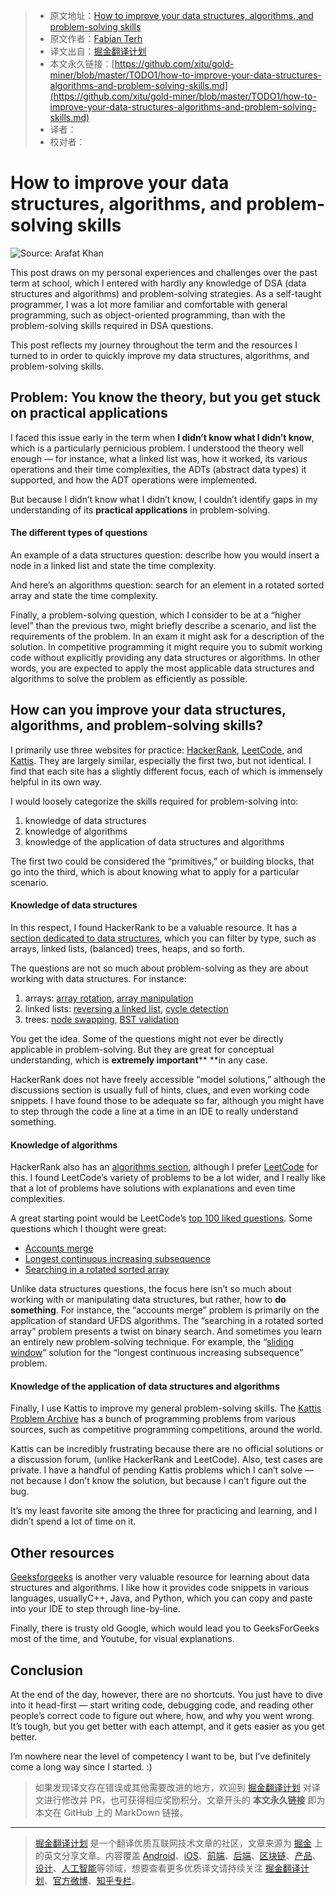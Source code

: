 > * 原文地址：[How to improve your data structures, algorithms, and problem-solving skills](https://medium.com/@fabianterh/how-to-improve-your-data-structures-algorithms-and-problem-solving-skills-af50971cba60)
> * 原文作者：[Fabian Terh](https://medium.com/@fabianterh)
> * 译文出自：[掘金翻译计划](https://github.com/xitu/gold-miner)
> * 本文永久链接：[https://github.com/xitu/gold-miner/blob/master/TODO1/how-to-improve-your-data-structures-algorithms-and-problem-solving-skills.md](https://github.com/xitu/gold-miner/blob/master/TODO1/how-to-improve-your-data-structures-algorithms-and-problem-solving-skills.md)
> * 译者：
> * 校对者：

# How to improve your data structures, algorithms, and problem-solving skills

![Source: [Arafat Khan](undefined)](https://cdn-images-1.medium.com/max/3000/1*Dyu63sMUVL-gYEZISOE2BQ.jpeg)

This post draws on my personal experiences and challenges over the past term at school, which I entered with hardly any knowledge of DSA (data structures and algorithms) and problem-solving strategies. As a self-taught programmer, I was a lot more familiar and comfortable with general programming, such as object-oriented programming, than with the problem-solving skills required in DSA questions.

This post reflects my journey throughout the term and the resources I turned to in order to quickly improve my data structures, algorithms, and problem-solving skills.

## Problem: You know the theory, but you get stuck on practical applications

I faced this issue early in the term when **I didn’t know what I didn’t know**, which is a particularly pernicious problem. I understood the theory well enough — for instance, what a linked list was, how it worked, its various operations and their time complexities, the ADTs (abstract data types) it supported, and how the ADT operations were implemented.

But because I didn’t know what I didn’t know, I couldn’t identify gaps in my understanding of its **practical applications** in problem-solving.

#### The different types of questions

An example of a data structures question: describe how you would insert a node in a linked list and state the time complexity.

And here’s an algorithms question: search for an element in a rotated sorted array and state the time complexity.

Finally, a problem-solving question, which I consider to be at a “higher level” than the previous two, might briefly describe a scenario, and list the requirements of the problem. In an exam it might ask for a description of the solution. In competitive programming it might require you to submit working code without explicitly providing any data structures or algorithms. In other words, you are expected to apply the most applicable data structures and algorithms to solve the problem as efficiently as possible.

## How can you improve your data structures, algorithms, and problem-solving skills?

I primarily use three websites for practice: [HackerRank](https://www.hackerrank.com), [LeetCode](https://leetcode.com), and [Kattis](https://open.kattis.com). They are largely similar, especially the first two, but not identical. I find that each site has a slightly different focus, each of which is immensely helpful in its own way.

I would loosely categorize the skills required for problem-solving into:

1. knowledge of data structures
2. knowledge of algorithms
3. knowledge of the application of data structures and algorithms

The first two could be considered the “primitives,” or building blocks, that go into the third, which is about knowing what to apply for a particular scenario.

#### Knowledge of data structures

In this respect, I found HackerRank to be a valuable resource. It has a [section dedicated to data structures](https://www.hackerrank.com/domains/data-structures), which you can filter by type, such as arrays, linked lists, (balanced) trees, heaps, and so forth.

The questions are not so much about problem-solving as they are about working with data structures. For instance:

1. arrays: [array rotation](https://www.hackerrank.com/challenges/array-left-rotation/problem), [array manipulation](https://www.hackerrank.com/challenges/crush/problem)
2. linked lists: [reversing a linked list](https://www.hackerrank.com/challenges/reverse-a-linked-list/problem), [cycle detection](https://www.hackerrank.com/challenges/detect-whether-a-linked-list-contains-a-cycle/problem)
3. trees: [node swapping](https://www.hackerrank.com/challenges/swap-nodes-algo/problem), [BST validation](https://www.hackerrank.com/challenges/is-binary-search-tree/problem)

You get the idea. Some of the questions might not ever be directly applicable in problem-solving. But they are great for conceptual understanding, which is **extremely important**** **in any case.

HackerRank does not have freely accessible “model solutions,” although the discussions section is usually full of hints, clues, and even working code snippets. I have found those to be adequate so far, although you might have to step through the code a line at a time in an IDE to really understand something.

#### Knowledge of algorithms

HackerRank also has an [algorithms section](https://www.hackerrank.com/domains/algorithms), although I prefer [LeetCode](https://leetcode.com/problemset/all/) for this. I found LeetCode’s variety of problems to be a lot wider, and I really like that a lot of problems have solutions with explanations and even time complexities.

A great starting point would be LeetCode’s [top 100 liked questions](https://leetcode.com/problemset/top-100-liked-questions/). Some questions which I thought were great:

* [Accounts merge](https://leetcode.com/problems/accounts-merge/)
* [Longest continuous increasing subsequence](https://leetcode.com/problems/longest-continuous-increasing-subsequence/)
* [Searching in a rotated sorted array](https://leetcode.com/problems/search-in-rotated-sorted-array/)

Unlike data structures questions, the focus here isn’t so much about working with or manipulating data structures, but rather, how to **do something**. For instance, the “accounts merge” problem is primarily on the application of standard UFDS algorithms. The “searching in a rotated sorted array” problem presents a twist on binary search. And sometimes you learn an entirely new problem-solving technique. For example, the “[sliding window](https://www.geeksforgeeks.org/window-sliding-technique/)” solution for the “longest continuous increasing subsequence” problem.

#### Knowledge of the application of data structures and algorithms

Finally, I use Kattis to improve my general problem-solving skills. The [Kattis Problem Archive](https://open.kattis.com/) has a bunch of programming problems from various sources, such as competitive programming competitions, around the world.

Kattis can be incredibly frustrating because there are no official solutions or a discussion forum, (unlike HackerRank and LeetCode). Also, test cases are private. I have a handful of pending Kattis problems which I can’t solve — not because I don’t know the solution, but because I can’t figure out the bug.

It’s my least favorite site among the three for practicing and learning, and I didn’t spend a lot of time on it.

## Other resources

[Geeksforgeeks](https://www.geeksforgeeks.org) is another very valuable resource for learning about data structures and algorithms. I like how it provides code snippets in various languages, usuallyC++, Java, and Python, which you can copy and paste into your IDE to step through line-by-line.

Finally, there is trusty old Google, which would lead you to GeeksForGeeks most of the time, and Youtube, for visual explanations.

## Conclusion

At the end of the day, however, there are no shortcuts. You just have to dive into it head-first — start writing code, debugging code, and reading other people’s correct code to figure out where, how, and why you went wrong. It’s tough, but you get better with each attempt, and it gets easier as you get better.

I’m nowhere near the level of competency I want to be, but I’ve definitely come a long way since I started. :)

> 如果发现译文存在错误或其他需要改进的地方，欢迎到 [掘金翻译计划](https://github.com/xitu/gold-miner) 对译文进行修改并 PR，也可获得相应奖励积分。文章开头的 **本文永久链接** 即为本文在 GitHub 上的 MarkDown 链接。

---

> [掘金翻译计划](https://github.com/xitu/gold-miner) 是一个翻译优质互联网技术文章的社区，文章来源为 [掘金](https://juejin.im) 上的英文分享文章。内容覆盖 [Android](https://github.com/xitu/gold-miner#android)、[iOS](https://github.com/xitu/gold-miner#ios)、[前端](https://github.com/xitu/gold-miner#前端)、[后端](https://github.com/xitu/gold-miner#后端)、[区块链](https://github.com/xitu/gold-miner#区块链)、[产品](https://github.com/xitu/gold-miner#产品)、[设计](https://github.com/xitu/gold-miner#设计)、[人工智能](https://github.com/xitu/gold-miner#人工智能)等领域，想要查看更多优质译文请持续关注 [掘金翻译计划](https://github.com/xitu/gold-miner)、[官方微博](http://weibo.com/juejinfanyi)、[知乎专栏](https://zhuanlan.zhihu.com/juejinfanyi)。
